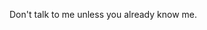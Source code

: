 Don't talk to me unless you already know me.
<!---
HappyDementor67/HappyDementor67 is a ✨ special ✨ repository because its `README.md` (this file) appears on your GitHub profile.
You can click the Preview link to take a look at your changes.
--->

